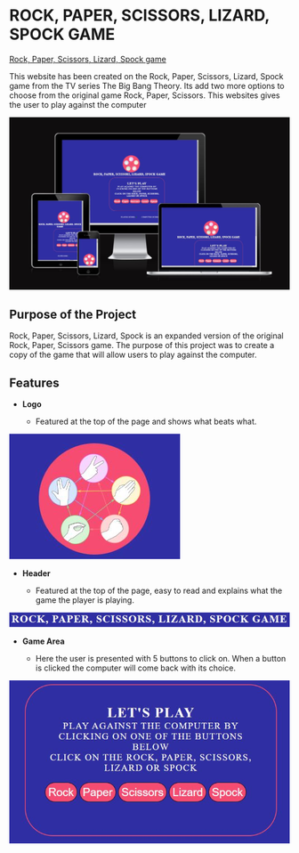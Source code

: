 # ROCK, PAPER, SCISSORS, LIZARD, SPOCK GAME

[Rock, Paper, Scissors, Lizard, Spock game](https://conal2023.github.io/RPSLS/)

This website has been created on the Rock, Paper, Scissors, Lizard, Spock game from the TV series The Big Bang Theory. Its add two more options to choose from the original game Rock, Paper, Scissors. This websites gives the user to play against the computer 

![AmIResponsive Image](docs/screenshots/responsive.JPG)

## Purpose of the Project

Rock, Paper, Scissors, Lizard, Spock is an expanded version of the original Rock, Paper, Scissors game. The purpose of this project was to create a copy of the game that will allow users to play against the computer. 

## Features 

- **Logo**

    - Featured at the top of the page and shows what beats what. 

![Logo Image](docs/screenshots/logo.JPG)

- **Header**

    - Featured at the top of the page, easy to read and explains what the game the player is playing. 

![Header Image](docs/screenshots/header.JPG) 

- **Game Area**

    - Here the user is presented with 5 buttons to click on. When a button is clicked the computer will come back with its choice.

![Game Area](docs/screenshots/gamearea.JPG)